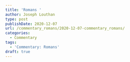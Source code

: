 ```yaml
---
title: 'Romans '
author: Joseph Louthan
type: post
publishDate: 2020-12-07
url: /commentary_romans/2020-12-07-commentary_romans/
categories:
  - Commentary
tags:
  - 'Commentary: Romans'
draft: true
---
```

